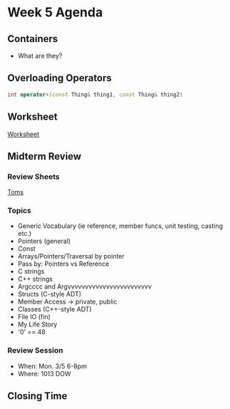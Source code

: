 # Week 5 Agenda

## Containers
- What are they?

## Overloading Operators
~~~cpp
int operator+(const Thing& thing1, const Thing& thing2)
~~~

## Worksheet
[Worksheet](https://drive.google.com/drive/u/1/folders/1DpcuBqHLsIe0zfmndPumN2nbHNaFMhCs)

## Midterm Review

### Review Sheets
[Toms](https://docs.google.com/document/d/1puQYFdXSDPcUMYnlenZ2I-i-gPgpuU1g_3cBPKTE3RA/edit)


### Topics
- Generic Vocabulary (ie reference, member funcs, unit testing, casting etc.)
- Pointers (general)
- Const
- Arrays/Pointers/Traversal by pointer
- Pass by: Pointers vs Reference
- C strings
- C++ strings
- Argcccc and Argvvvvvvvvvvvvvvvvvvvvvvvv
- Structs (C-style ADT)
- Member Access -> private, public
- Classes (C++-style ADT)
- File IO (fin)
- My Life Story
- '0' == 48

### Review Session
- When:		Mon. 3/5 6-8pm
- Where:	1013 DOW


## Closing Time
